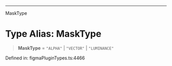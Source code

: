 ---

MaskType

# Type Alias: MaskType

> **MaskType** = `"ALPHA"` \| `"VECTOR"` \| `"LUMINANCE"`

Defined in: figmaPluginTypes.ts:4466
